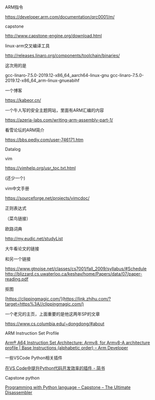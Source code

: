ARM指令

https://developer.arm.com/documentation/qrc0001/m/

capstone

http://www.capstone-engine.org/download.html

linux-arm交叉编译工具

http://releases.linaro.org/components/toolchain/binaries/

这次用的是

gcc-linaro-7.5.0-2019.12-x86_64_aarch64-linux-gnu
gcc-linaro-7.5.0-2019.12-x86_64_arm-linux-gnueabihf



一个博客

https://kabeor.cn/



一个牛人写的安全主题网站，里面有ARM汇编的内容

https://azeria-labs.com/writing-arm-assembly-part-1/



看雪论坛的ARM简介

https://bbs.pediy.com/user-746171.htm



Datalog



vim

https://vimhelp.org/usr_toc.txt.html

(还少一个)

vim中文手册

https://sourceforge.net/projects/vimcdoc/





正则表达式

（菜鸟链接）



欧路词典

http://my.eudic.net/studyList





大牛看论文的链接

和另一个链接

https://www.gtnoise.net/classes/cs7001/fall_2009/syllabus/#Schedule
http://blizzard.cs.uwaterloo.ca/keshav/home/Papers/data/07/paper-reading.pdf





抠图

[https://clippingmagic.com/](https://link.zhihu.com/?target=https%3A//clippingmagic.com/)





一个老兄的主页，上面重要的是他这两年SP的文章

https://www.cs.columbia.edu/~dongdong/#about





ARM Instruction Set Profile

[Arm® A64 Instruction Set Architecture: Armv8, for Armv8-A architecture profile | Base Instructions (alphabetic order) – Arm Developer](https://developer.arm.com/docs/ddi0596/h/base-instructions-alphabetic-order)



一些VSCode Python相关插件

[在VS Code中提升Python代码开发效率的插件 - 简书](https://www.jianshu.com/p/55a460413e84)



Capstone python

[Programming with Python language – Capstone – The Ultimate Disassembler](http://www.capstone-engine.org/lang_python.html)